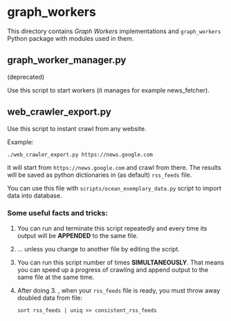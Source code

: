 graph_workers
=============

This directory contains *Graph Workers* implementations
and `graph_workers` Python package with modules used in them.

graph_worker_manager.py
-----------------------

(deprecated)

Use this script to start workers (it manages for example news_fetcher).

web_crawler_export.py
-----------------------

Use this script to instant crawl from any website.

Example:

    ./web_crawler_export.py https://news.google.com

It will start from `https://news.google.com` and crawl from there. The results
will be saved as python dictionaries in (as default) `rss_feeds` file.

You can use this file with `scripts/ocean_exemplary_data.py` script to import
data into database.

### Some useful facts and tricks:

1. You can run and terminate this script repeatedly and every time its output
will be **APPENDED** to the same file.

2. ... unless you change to another file by editing the script.

3. You can run this script number of times **SIMULTANEOUSLY**. That means you
can speed up a progress of crawling and append output to the same file at the
same time.

4. After doing 3. , when your `rss_feeds` file is ready, you must throw away
doubled data from file:

    `sort rss_feeds | uniq >> consistent_rss_feeds`

